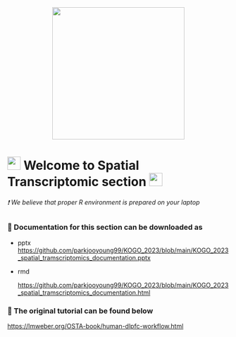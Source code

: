 <div id="header" align="center">
  <img src="https://media.giphy.com/media/VekcnHOwOI5So/giphy.gif" width="300"/>
</div>

<h1>
  <img src="https://media.giphy.com/media/hvRJCLFzcasrR4ia7z/giphy.gif" width="30px"/>
   Welcome to Spatial Transcriptomic section 
  <img src="https://media.giphy.com/media/hvRJCLFzcasrR4ia7z/giphy.gif" width="30px"/>
</h1>

 ###### :exclamation: We believe that proper R environment is prepared on your laptop 





### :open_book: Documentation for this section can be downloaded as
* pptx  
  https://github.com/parkjooyoung99/KOGO_2023/blob/main/KOGO_2023_spatial_tramscriptomics_documentation.pptx
* rmd
   
  https://github.com/parkjooyoung99/KOGO_2023/blob/main/KOGO_2023_spatial_tramscriptomics_documentation.html
  
### :open_book: The original tutorial can be found below
  https://lmweber.org/OSTA-book/human-dlpfc-workflow.html
